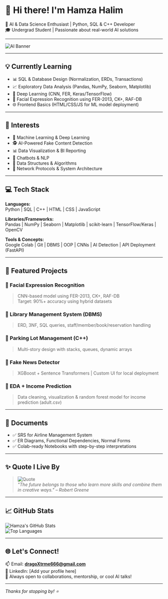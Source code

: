 # 👋 Hi there! I'm Hamza Halim

🚀 AI & Data Science Enthusiast | Python, SQL & C++ Developer  
🎓 Undergrad Student | Passionate about real-world AI solutions

---

![AI Banner](https://raw.githubusercontent.com/your-username/your-repo/main/assets/banner.gif) <!-- Replace with actual banner image -->

---

## 💡 Currently Learning

- 📊 SQL & Database Design (Normalization, ERDs, Transactions)
- 📈 Exploratory Data Analysis (Pandas, NumPy, Seaborn, Matplotlib)
- 🤖 Deep Learning (CNN, FER, Keras/TensorFlow)
- 🧠 Facial Expression Recognition using FER-2013, CK+, RAF-DB
- 🌐 Frontend Basics (HTML/CSS/JS for ML model deployment)

---

## 📌 Interests

- 🧠 Machine Learning & Deep Learning  
- 🕵️ AI-Powered Fake Content Detection  
- 📊 Data Visualization & BI Reporting  
- 🤖 Chatbots & NLP  
- 🧮 Data Structures & Algorithms  
- 🔧 Network Protocols & System Architecture  

---

## 💻 Tech Stack

**Languages:**  
Python | SQL | C++ | HTML | CSS | JavaScript

**Libraries/Frameworks:**  
Pandas | NumPy | Seaborn | Matplotlib | scikit-learn | TensorFlow/Keras | OpenCV

**Tools & Concepts:**  
Google Colab | Git | DBMS | OOP | CNNs | AI Detection | API Deployment (FastAPI)

---

## 📂 Featured Projects

### 🔹 Facial Expression Recognition  
> CNN-based model using FER-2013, CK+, RAF-DB  
> Target: 90%+ accuracy using hybrid datasets  

### 🔹 Library Management System (DBMS)  
> ERD, 3NF, SQL queries, staff/member/book/reservation handling

### 🔹 Parking Lot Management (C++)  
> Multi-story design with stacks, queues, dynamic arrays

### 🔹 Fake News Detector  
> XGBoost + Sentence Transformers | Custom UI for local deployment

### 🔹 EDA + Income Prediction  
> Data cleaning, visualization & random forest model for income prediction (adult.csv)

---

## 📘 Documents

- ✅ SRS for Airline Management System  
- ✅ ER Diagrams, Functional Dependencies, Normal Forms  
- ✅ Colab-ready Notebooks with step-by-step interpretations

---

## ✨ Quote I Live By

> ![Quote](https://media.giphy.com/media/QBd2kLB5qDmysEXre9/giphy.gif)  
> *"The future belongs to those who learn more skills and combine them in creative ways." – Robert Greene*

---

## 📈 GitHub Stats

![Hamza's GitHub Stats](https://github-readme-stats.vercel.app/api?username=HamzaHalim&show_icons=true&theme=tokyonight)  
![Top Languages](https://github-readme-stats.vercel.app/api/top-langs/?username=HamzaHalim&layout=compact&theme=tokyonight)

---

## 🌐 Let's Connect!

📫 Email: **dragoXtrme666@gmail.com**  
💼 LinkedIn: [Add your profile here]  
🧠 Always open to collaborations, mentorship, or cool AI talks!

---

_Thanks for stopping by! ⭐_  

